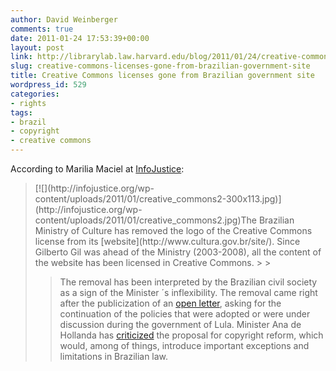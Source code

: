 ```yaml
---
author: David Weinberger
comments: true
date: 2011-01-24 17:53:39+00:00
layout: post
link: http://librarylab.law.harvard.edu/blog/2011/01/24/creative-commons-licenses-gone-from-brazilian-government-site/
slug: creative-commons-licenses-gone-from-brazilian-government-site
title: Creative Commons licenses gone from Brazilian government site
wordpress_id: 529
categories:
- rights
tags:
- brazil
- copyright
- creative commons
---
```


According to Marilia Maciel at [InfoJustice](http://infojustice.org/archives/867):



<blockquote>[![](http://infojustice.org/wp-content/uploads/2011/01/creative_commons2-300x113.jpg)](http://infojustice.org/wp-content/uploads/2011/01/creative_commons2.jpg)The Brazilian Ministry of Culture has removed the logo of the Creative Commons license from its [website](http://www.cultura.gov.br/site/). Since Gilberto Gil was ahead of the Ministry (2003-2008), all the content of the website has been licensed in Creative Commons.
> 
> 

> 
> The removal has been interpreted by the Brazilian civil society as a sign of the Minister ´s inflexibility. The removal came right after the publicization of an [open letter](http://culturadigital.br/cartaaberta/), asking for the continuation of the policies that were adopted or were under discussion during the government of Lula. Minister Ana de Hollanda has [criticized](../archives/713) the proposal for copyright reform, which would, among of things, introduce important exceptions and limitations in Brazilian law.
> 
> </blockquote>




